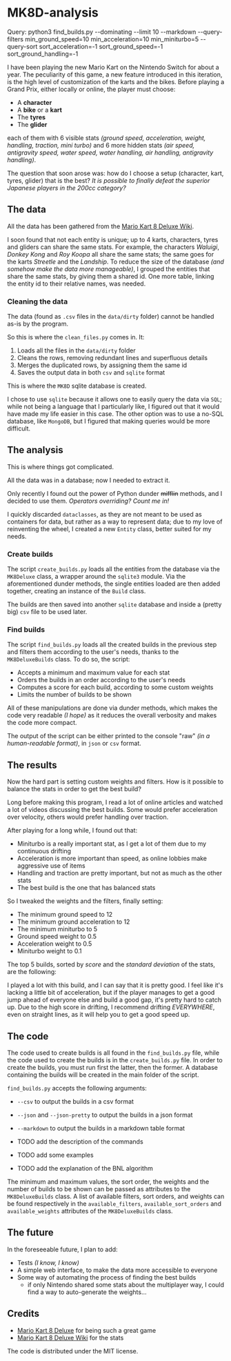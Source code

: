 # MK8D-analysis

Query: python3 find_builds.py --dominating --limit 10  --markdown --query-filters min_ground_speed=10 min_acceleration=10 min_miniturbo=5 --query-sort sort_acceleration=-1 sort_ground_speed=-1 sort_ground_handling=-1

I have been playing the new Mario Kart on the Nintendo Switch for about a year.
The peculiarity of this game, a new feature introduced in this iteration, is the high level of customization of the karts and the bikes.
Before playing a Grand Prix, either locally or online, the player must choose:

- A **character**
- A **bike** or a **kart**
- The **tyres**
- The **glider**

each of them with 6 visible stats *(ground speed, acceleration, weight, handling, traction, mini turbo)* and 6 more hidden stats *(air speed, antigravity speed, water speed, water handling, air handling, antigravity handling)*.

The question that soon arose was: how do I choose a setup (character, kart, tyres, glider) that is the best?
*It is possible to finally defeat the superior Japanese players in the 200cc category?*

## The data

All the data has been gathered from the [Mario Kart 8 Deluxe Wiki](https://www.mariowiki.com/Mario_Kart_8_Deluxe).

I soon found that not each entity is unique;
up to 4 karts, characters, tyres and gliders can share the same stats.
For example, the characters *Waluigi*, *Donkey Kong* and *Roy Koopa* all share the same stats; the same goes for the karts *Streetle* and the *Landship*.
To reduce the size of the database *(and somehow make the data more manageable)*, I grouped the entities that share the same stats, by giving them a shared id.
One more table, linking the entity id to their relative names, was needed.

### Cleaning the data

The data (found as `.csv` files in the `data/dirty` folder) cannot be handled as-is by the program.

So this is where the `clean_files.py` comes in. It:

1. Loads all the files in the `data/dirty` folder
2. Cleans the rows, removing redundant lines and superfluous details
3. Merges the duplicated rows, by assigning them the same id
4. Saves the output data in both `csv` and `sqlite` format

This is where the `MK8D` sqlite database is created.

I chose to use `sqlite` because it allows one to easily query the data via `SQL`; while not being a language that I particularly like, I figured out that it would have made my life easier in this case.
The other option was to use a no-SQL database, like `MongoDB`, but I figured that making queries would be more difficult.

## The analysis

This is where things got complicated.

All the data was in a database; now I needed to extract it.

Only recently I found out the power of Python dunder ~~mifflin~~ methods, and I decided to use them.
*Operators overriding? Count me in!*

I quickly discarded `dataclasses`, as they are not meant to be used as containers for data, but rather as a way to represent data; due to my love of reinventing the wheel, I created a new `Entity` class, better suited for my needs.

### Create builds

The script `create_builds.py` loads all the entities from the database via the `MK8Deluxe` class, a wrapper around the `sqlite3` module.
Via the aforementioned dunder methods, the single entities loaded are then added together, creating an instance of the `Build` class.

The builds are then saved into another `sqlite` database and inside a (pretty big) `csv` file to be used later.

### Find builds

The script `find_builds.py` loads all the created builds in the previous step and filters them according to the user's needs, thanks to the `MK8DeluxeBuilds` class.
To do so, the script:

- Accepts a minimum and maximum value for each stat
- Orders the builds in an order according to the user's needs
- Computes a score for each build, according to some custom weights
- Limits the number of builds to be shown

All of these manipulations are done via dunder methods, which makes the code very readable *(I hope)* as it reduces the overall verbosity and makes the code more compact.

The output of the script can be either printed to the console "raw" *(in a human-readable format)*, in `json` or `csv` format.

## The results

Now the hard part is setting custom weights and filters.
How is it possible to balance the stats in order to get the best build?

Long before making this program, I read a lot of online articles and watched a lot of videos discussing the best builds.
Some would prefer acceleration over velocity, others would prefer handling over traction.

After playing for a long while, I found out that:

- Miniturbo is a really important stat, as I get a lot of them due to my continuous drifting
- Acceleration is more important than speed, as online lobbies make aggressive use of items
- Handling and traction are pretty important, but not as much as the other stats
- The best build is the one that has balanced stats

So I tweaked the weights and the filters, finally setting:

- The minimum ground speed to 12
- The minimum ground acceleration to 12
- The minimum miniturbo to 5
- Ground speed weight to 0.5
- Acceleration weight to 0.5
- Miniturbo weight to 0.1

The top 5 builds, sorted by *score* and the *standard deviation* of the stats, are the following:



I played a lot with this build, and I can say that it is pretty good.
I feel like it's lacking a little bit of acceleration, but if the player manages to get a good jump ahead of everyone else and build a good gap, it's pretty hard to catch up.
Due to the high score in drifting, I recommend drifting *EVERYWHERE*, even on straight lines, as it will help you to get a good speed up.

## The code

The code used to create builds is all found in the `find_builds.py` file, while the code used to create the builds is in the `create_builds.py` file.
In order to create the builds, you must run first the latter, then the former.
A database containing the builds will be created in the main folder of the script.

`find_builds.py` accepts the following arguments:

- `--csv` to output the builds in a csv format
- `--json` and `--json-pretty` to output the builds in a json format
- `--markdown` to output the builds in a markdown table format

- TODO add the description of the commands
- TODO add some examples
- TODO add the explanation of the BNL algorithm

The minimum and maximum values, the sort order, the weights and the number of builds to be shown can be passed as attributes to the `MK8DeluxeBuilds` class.
A list of available filters, sort orders, and weights can be found respectively in the `available_filters`, `available_sort_orders` and `available_weights` attributes of the `MK8DeluxeBuilds` class.

## The future

In the foreseeable future, I plan to add:

- Tests *(I know, I know)*
- A simple web interface, to make the data more accessible to everyone
- Some way of automating the process of finding the best builds
  - if only Nintendo shared some stats about the multiplayer way, I could find a way to auto-generate the weights...

## Credits

- [Mario Kart 8 Deluxe](https://www.nintendo.com/games/detail/mario-kart-8-deluxe-switch/) for being such a great game
- [Mario Kart 8 Deluxe Wiki](https://www.mariowiki.com/Mario_Kart_8_Deluxe) for the stats

The code is distributed under the MIT license.
